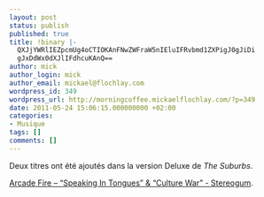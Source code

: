 ```yaml
---
layout: post
status: publish
published: true
title: !binary |-
  QXJjYWRlIEZpcmUg4oCTIOKAnFNwZWFraW5nIEluIFRvbmd1ZXPigJ0gJiDi
  gJxDdWx0dXJlIFdhcuKAnQ==
author: mick
author_login: mick
author_email: mickael@flochlay.com
wordpress_id: 349
wordpress_url: http://morningcoffee.mickaelflochlay.com/?p=349
date: 2011-05-24 15:06:15.000000000 +02:00
categories:
- Musique
tags: []
comments: []
---
```

Deux titres ont été ajoutés dans la version Deluxe de <em>The Suburbs</em>.

<a href="http://stereogum.com/711161/arcade-fire-speaking-in-tongues-culture-war/mp3s/?utm_source=feedburner&amp;utm_medium=feed&amp;utm_campaign=Feed%3A+stereogum%2FcBYa+%28stereogum%29">Arcade Fire – “Speaking In Tongues” &amp; “Culture War” - Stereogum</a>.
